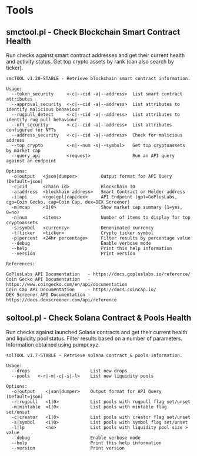 # Tools

## smctool.pl - Check Blockchain Smart Contract Health

Run checks against smart contract addresses and get their current health and activity status.
Get top crypto assets by rank (can also search by ticker).

```
smcTOOL v1.20-STABLE - Retrieve blockchain smart contract information.

Usage:
  --token_security     <-c|--cid -a|--address>  List smart contract attributes
  --approval_security  <-c|--cid -a|--address>  List attributes to identify malicious behaviour
  --rugpull_detect     <-c|--cid -a|--address>  List attributes to identify rug pull behaviour
  --nft_security       <-c|--cid -a|--address>  List attributes configured for NFTs
  --address_security   <-c|--cid -a|--address>  Check for malicious address
  --top_crypto         <-n|--num -s|--symbol>   Get top cryptoassets by market cap
  --query_api          <request>                Run an API query against an endpoint

Options:
  -o|output   <json|dumper>         Output format for API Query (Default=json)
  -c|cid      <chain id>            Blockchain ID
  -a|address  <blockhain address>   Smart Contract or Holder address
  -i|api      <cgo|gpl|cap|dex>     API Endpoint (gpl=GoPlusLabs, cgo=Coin Gecko, cap=Coin Cap, dex=DEX Screener)
  -m|mcap     <1|0>                 Show market cap summary (1=yes, 0=no)
  -n|num      <items>               Number of items to display for top cryptoassets
  -s|symbol   <currency>            Denonimated currency
  -t|ticker   <ticker>              Crypto ticker symbol
  -p|percent  <24hr percentage>     Filter results by percentage value
  --debug                           Enable verbose mode
  --help                            Print this help information
  --version                         Print version

References:

GoPlusLabs API Documentation   - https://docs.gopluslabs.io/reference/
Coin Gecko API Documentation   - https://www.coingecko.com/en/api/documentation
Coin Cap API Documentation     - https://docs.coincap.io/
DEX Screener API Documentation - https://docs.dexscreener.com/api/reference
```

## soltool.pl - Check Solana Contract & Pools Health

Run checks against launched Solana contracts and get their current health and liquidity pool status.
Filter results based on a number of parameters.
Information obtained using pumpr.xyz.

```
solTOOL v1.7-STABLE - Retrieve solana contract & pools information.

Usage:
  --drops                       List new drops
  --pools   <-r|-m|-c|-s|-l>    List new liquidity pools

Options:
  -o|output    <json|dumper>    Output format for API Query (Default=json)
  -r|rugpull   <1|0>            List pools with rugpull flag set/unset
  -m|mintable  <1|0>            List pools with mintable flag set/unset
  -c|creator   <1|0>            List pools with creator flag set/unset
  -s|symbol    <1|0>            List pools with symbol flag set/unset
  -l|lp        <no>             List pools with liquidity pool size > value
  --debug                       Enable verbose mode
  --help                        Print this help information
  --version                     Print version
```
